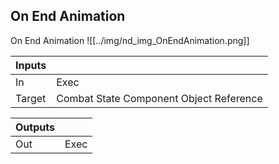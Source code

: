 ## On End Animation
On End Animation
![[../img/nd_img_OnEndAnimation.png]]

|Inputs||
|--|--|
| In | Exec |
| Target | Combat State Component Object Reference |

|Outputs||
|--|--|
| Out | Exec |
